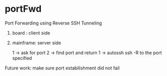 # portFwd
Port Forwarding using Reverse SSH Tunneling

1) board    : client side

2) mainframe: server side

   1 -> ask for port
   2 -> find port and return
   1 -> autossh ssh -R to the port specified

Future work:
    make sure port estabilishment did not fail
